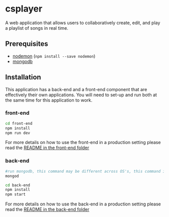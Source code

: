 # csplayer

A web application that allows users to collaboratively create, edit, and play a playlist of songs in real time.

## Prerequisites
- [nodemon](https://github.com/remy/nodemon) (`npm install --save nodemon`)
- [mongodb](https://docs.mongodb.com/manual/administration/install-community/)


## Installation

This application has a back-end and a front-end component that are effectively their own applications. You will need to set-up and run both at the same time for this application to work.

### front-end

```bash
cd front-end
npm install
npm run dev
```

For more details on how to use the front-end in a production setting please read the [README in the front-end folder](front-end/README.md)

### back-end

```bash
#run mongodb, this command may be different across OS's, this command is for iOS
mongod

cd back-end
npm install
npm start
```

For more details on how to use the back-end in a production setting please read the [README in the back-end folder](back-end/README.md)
